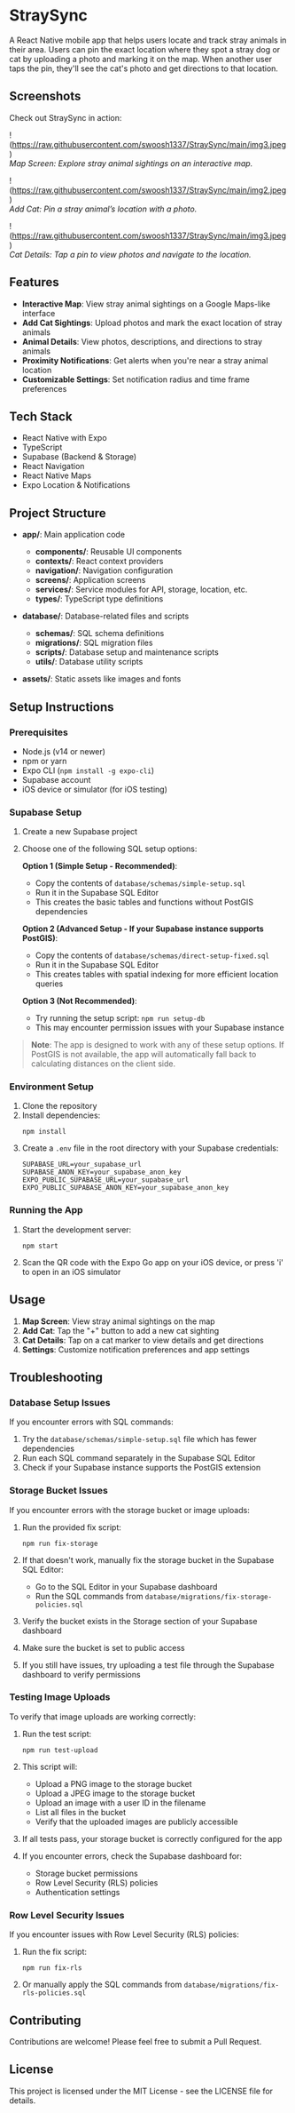 # StraySync

A React Native mobile app that helps users locate and track stray animals in their area. Users can pin the exact location where they spot a stray dog or cat by uploading a photo and marking it on the map. When another user taps the pin, they'll see the cat's photo and get directions to that location.

## Screenshots

Check out StraySync in action:

!(https://raw.githubusercontent.com/swoosh1337/StraySync/main/img3.jpeg)  
*Map Screen: Explore stray animal sightings on an interactive map.*

!(https://raw.githubusercontent.com/swoosh1337/StraySync/main/img2.jpeg)  
*Add Cat: Pin a stray animal’s location with a photo.*

!(https://raw.githubusercontent.com/swoosh1337/StraySync/main/img3.jpeg)  
*Cat Details: Tap a pin to view photos and navigate to the location.*

## Features

- **Interactive Map**: View stray animal sightings on a Google Maps-like interface
- **Add Cat Sightings**: Upload photos and mark the exact location of stray animals
- **Animal Details**: View photos, descriptions, and directions to stray animals
- **Proximity Notifications**: Get alerts when you're near a stray animal location
- **Customizable Settings**: Set notification radius and time frame preferences

## Tech Stack

- React Native with Expo
- TypeScript
- Supabase (Backend & Storage)
- React Navigation
- React Native Maps
- Expo Location & Notifications

## Project Structure

- **app/**: Main application code
  - **components/**: Reusable UI components
  - **contexts/**: React context providers
  - **navigation/**: Navigation configuration
  - **screens/**: Application screens
  - **services/**: Service modules for API, storage, location, etc.
  - **types/**: TypeScript type definitions

- **database/**: Database-related files and scripts
  - **schemas/**: SQL schema definitions
  - **migrations/**: SQL migration files
  - **scripts/**: Database setup and maintenance scripts
  - **utils/**: Database utility scripts

- **assets/**: Static assets like images and fonts

## Setup Instructions

### Prerequisites

- Node.js (v14 or newer)
- npm or yarn
- Expo CLI (`npm install -g expo-cli`)
- Supabase account
- iOS device or simulator (for iOS testing)

### Supabase Setup

1. Create a new Supabase project
2. Choose one of the following SQL setup options:

   **Option 1 (Simple Setup - Recommended)**: 
   - Copy the contents of `database/schemas/simple-setup.sql`
   - Run it in the Supabase SQL Editor
   - This creates the basic tables and functions without PostGIS dependencies

   **Option 2 (Advanced Setup - If your Supabase instance supports PostGIS)**:
   - Copy the contents of `database/schemas/direct-setup-fixed.sql`
   - Run it in the Supabase SQL Editor
   - This creates tables with spatial indexing for more efficient location queries

   **Option 3 (Not Recommended)**:
   - Try running the setup script: `npm run setup-db`
   - This may encounter permission issues with your Supabase instance

> **Note**: The app is designed to work with any of these setup options. If PostGIS is not available, the app will automatically fall back to calculating distances on the client side.

### Environment Setup

1. Clone the repository
2. Install dependencies:
   ```
   npm install
   ```
3. Create a `.env` file in the root directory with your Supabase credentials:
   ```
   SUPABASE_URL=your_supabase_url
   SUPABASE_ANON_KEY=your_supabase_anon_key
   EXPO_PUBLIC_SUPABASE_URL=your_supabase_url
   EXPO_PUBLIC_SUPABASE_ANON_KEY=your_supabase_anon_key
   ```

### Running the App

1. Start the development server:
   ```
   npm start
   ```
2. Scan the QR code with the Expo Go app on your iOS device, or press 'i' to open in an iOS simulator

## Usage

1. **Map Screen**: View stray animal sightings on the map
2. **Add Cat**: Tap the "+" button to add a new cat sighting
3. **Cat Details**: Tap on a cat marker to view details and get directions
4. **Settings**: Customize notification preferences and app settings

## Troubleshooting

### Database Setup Issues

If you encounter errors with SQL commands:

1. Try the `database/schemas/simple-setup.sql` file which has fewer dependencies
2. Run each SQL command separately in the Supabase SQL Editor
3. Check if your Supabase instance supports the PostGIS extension

### Storage Bucket Issues

If you encounter errors with the storage bucket or image uploads:

1. Run the provided fix script:
   ```
   npm run fix-storage
   ```

2. If that doesn't work, manually fix the storage bucket in the Supabase SQL Editor:
   - Go to the SQL Editor in your Supabase dashboard
   - Run the SQL commands from `database/migrations/fix-storage-policies.sql`

3. Verify the bucket exists in the Storage section of your Supabase dashboard
4. Make sure the bucket is set to public access
5. If you still have issues, try uploading a test file through the Supabase dashboard to verify permissions

### Testing Image Uploads

To verify that image uploads are working correctly:

1. Run the test script:
   ```
   npm run test-upload
   ```

2. This script will:
   - Upload a PNG image to the storage bucket
   - Upload a JPEG image to the storage bucket
   - Upload an image with a user ID in the filename
   - List all files in the bucket
   - Verify that the uploaded images are publicly accessible

3. If all tests pass, your storage bucket is correctly configured for the app

4. If you encounter errors, check the Supabase dashboard for:
   - Storage bucket permissions
   - Row Level Security (RLS) policies
   - Authentication settings

### Row Level Security Issues

If you encounter issues with Row Level Security (RLS) policies:

1. Run the fix script:
   ```
   npm run fix-rls
   ```

2. Or manually apply the SQL commands from `database/migrations/fix-rls-policies.sql`

## Contributing

Contributions are welcome! Please feel free to submit a Pull Request.

## License

This project is licensed under the MIT License - see the LICENSE file for details. 
